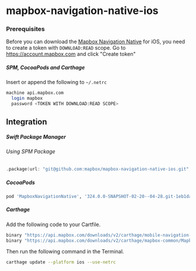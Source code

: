 # mapbox-navigation-native-ios

### Prerequisites

Before you can download the [Mapbox Navigation Native](https://github.com/mapbox/mapbox-navigation-native) for iOS, you need to create a token with `DOWNLOAD:READ` scope.
Go to https://account.mapbox.com and click "Create token"

##### SPM, CocoaPods and Carthage
Insert or append the following to `~/.netrc`

```bash
machine api.mapbox.com
  login mapbox
  password <TOKEN WITH DOWNLOAD:READ SCOPE>
```

## Integration

##### Swift Package Manager

###### Using SPM Package

```swift
.package(url: "git@github.com:mapbox/mapbox-navigation-native-ios.git", from: "324.0.0-SNAPSHOT-02-20--04-28.git-1eb1da4-SNAPSHOT.0221T1321Z.0b01c7c"),
```

##### CocoaPods

```ruby
pod 'MapboxNavigationNative', '324.0.0-SNAPSHOT-02-20--04-28.git-1eb1da4-SNAPSHOT.0221T1321Z.0b01c7c'
```

##### Carthage

Add the following code to your Cartfile.

```bash
binary "https://api.mapbox.com/downloads/v2/carthage/mobile-navigation-native/MapboxNavigationNative.json" == 324.0.0-SNAPSHOT-02-20--04-28.git-1eb1da4-SNAPSHOT.0221T1321Z.0b01c7c
binary "https://api.mapbox.com/downloads/v2/carthage/mapbox-common/MapboxCommon-ios.json" == 24.11.0-SNAPSHOT-02-20--04-28.git-1eb1da4
```

Then run the following command in the Terminal.
```bash
carthage update --platform ios --use-netrc
```
